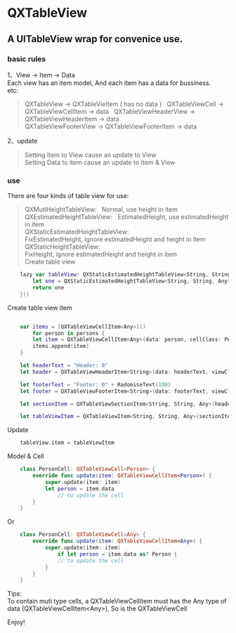 # QXTableView
## A UITableView wrap for convenice use.

### basic rules
1、View -> Item -> Data  
Each view has an item model, And each item has a data for bussiness.  
etc:  
> QXTableView -> QXTableVieItem ( has no data )   
> QXTableViewCell -> QXTableViewCellItem -> data  
> QXTableViewHeaderView -> QXTableViewHeaderItem -> data  
> QXTableViewFooterView -> QXTableViewFooterItem -> data  

2、update  
> Setting Item to View cause an update to View  
> Setting Data to item cause an update to Item & View  


### use

There are four kinds of table view for use:  
> QXMutiHeightTableView:   
Normal, use height in item  
> QXEstimatedHeightTableView:   
EstimatedHeight, use estimatedHeight in item  
> QXStaticEstimatedHeightTableView:  
FixEstimatedHeight, ignore estimatedHeight and height in item  
> QXStaticHeightTableView:  
FixHeight, ignore estimatedHeight and height in item  
Create table view 
```swift     
    lazy var tableView: QXStaticEstimatedHeightTableView<String, String, Any> = {
        let one = QXStaticEstimatedHeightTableView<String, String, Any>(style: .plain)
        return one
    }()

```

Create table view item 
```swift     

    var items = [QXTableViewCellItem<Any>]()
        for person in persons {
        let item = QXTableViewCellItem<Any>(data: person, cellClass: PersonCell.self)
        items.append(item)
    }

    let headerText = "Header: 0"
    let header = QXTableViewHeaderItem<String>(data: headerText, viewClass: HeaderView.self)

    let footerText = "Footer: 0" + RadomiseText(100)
    let footer = QXTableViewFooterItem<String>(data: footerText, viewClass: FooterView.self)

    let sectionItem = QXTableViewSectionItem<String, String, Any>(header: header, footer: footer, items: items)

    let tableViewItem = QXTableViewItem<String, String, Any>(sectionItems: [sectionItem])    

```

Update 
```swift   
    tableView.item = tableViewItem

```

Model & Cell 
```swift   
    class PersonCell: QXTableViewCell<Person> {
        override func update(item: QXTableViewCellItem<Person>) {
            super.update(item: item)
            let person = item.data
                // to update the cell
        }
    }

```
Or
```swift  
    class PersonCell: QXTableViewCell<Any> {
        override func update(item: QXTableViewCellItem<Any>) {
            super.update(item: item)
                if let person = item.data as? Person {
                // to update the cell
            }
        }
    }

```
Tips:  
To contain muti type cells, a QXTableViewCellItem must has the Any type of data (QXTableViewCellItem\<Any\>), So is the QXTableViewCell


Enjoy!






